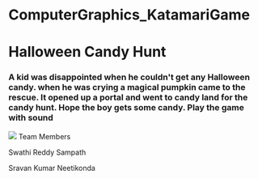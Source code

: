 # ComputerGraphics_KatamariGame


# Halloween Candy Hunt
<h3> A kid was disappointed when he couldn't  get any Halloween candy. when he was crying a magical pumpkin came to the rescue. It opened up a portal and went to candy land for the candy hunt. Hope the boy gets some candy. 
  Play the game with sound</h3>

<img src ='https://static.tnn.in/thumb/msid-104827238,thumbsize-42168,width-1280,height-720,resizemode-75/104827238.jpg'>
Team Members

Swathi Reddy Sampath

Sravan Kumar Neetikonda
